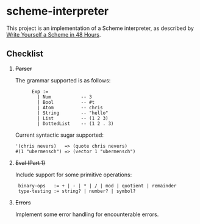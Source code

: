 # scheme-interpreter

This project is an implementation of a Scheme interpreter, as described by 
[Write Yourself a Scheme in 48 Hours](https://en.wikibooks.org/wiki/Write_Yourself_a_Scheme_in_48_Hours).

## Checklist

1. ~~Parser~~

    The grammar supported is as follows:
    ```
          Exp := 
            | Num           -- 3
            | Bool          -- #t
            | Atom          -- chris
            | String        -- "hello"
            | List          -- (1 2 3)
            | DottedList    -- (1 2 . 3)
    ```
    Current syntactic sugar supported:
    ```
    '(chris nevers)   => (quote chris nevers)
    #(1 "ubermensch") => (vector 1 "ubermensch")
    ```
2. ~~Eval (Part 1)~~

    Include support for some primitive operations:
    
        binary-ops   := + | - | * | / | mod | quotient | remainder
        type-testing := string? | number? | symbol?

3. ~~Errors~~

    Implement some error handling for encounterable errors.
